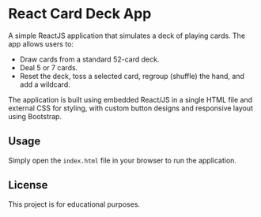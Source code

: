 # React Card Deck App

A simple ReactJS application that simulates a deck of playing cards. The app allows users to:

- Draw cards from a standard 52-card deck.
- Deal 5 or 7 cards.
- Reset the deck, toss a selected card, regroup (shuffle) the hand, and add a wildcard.

The application is built using embedded React/JS in a single HTML file and external CSS for styling, with custom button designs and responsive layout using Bootstrap.

## Usage

Simply open the `index.html` file in your browser to run the application.

## License

This project is for educational purposes.
